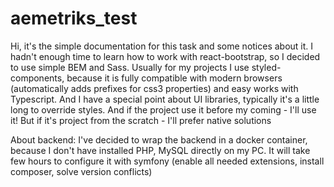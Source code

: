 # aemetriks_test

Hi, it's the simple documentation for this task and some notices about it.
I hadn't enough time to learn how to work with react-bootstrap, so I decided to use simple BEM and Sass.
Usually for my projects I use styled-components, because it is fully compatible with modern browsers (automatically adds prefixes for css3 properties) and easy works with Typescript.
And I have a special point about UI libraries, typically it's a little long to override styles. And if the project use it before my coming - I'll use it! But if it's project from the scratch - I'll prefer native solutions

About backend:
I've decided to wrap the backend in a docker container, because I don't have installed PHP, MySQL directly on my PC. It will take few hours to configure it with symfony (enable all needed extensions, install composer, solve version conflicts)
